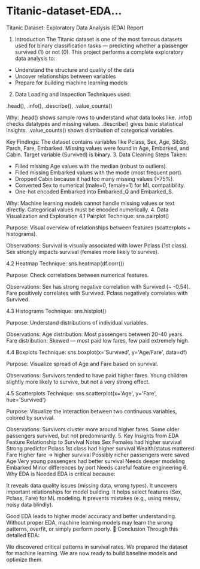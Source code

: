 # Titanic-dataset-EDA...
Titanic Dataset: Exploratory Data Analysis (EDA) Report
1. Introduction
The Titanic dataset is one of the most famous datasets used for binary classification tasks — predicting whether a passenger survived (1) or not (0). This project performs a complete exploratory data analysis to:

- Understand the structure and quality of the data
- Uncover relationships between variables
- Prepare for building machine learning models
2. Data Loading and Inspection
Techniques used:

.head(), .info(), .describe(), .value_counts()

Why:
.head() shows sample rows to understand what data looks like.
.info() checks datatypes and missing values.
.describe() gives basic statistical insights.
.value_counts() shows distribution of categorical variables.

Key Findings:
The dataset contains variables like Pclass, Sex, Age, SibSp, Parch, Fare, Embarked.
Missing values were found in Age, Embarked, and Cabin.
Target variable (Survived) is binary.
3. Data Cleaning
Steps Taken:

- Filled missing Age values with the median (robust to outliers).
- Filled missing Embarked values with the mode (most frequent port).
- Dropped Cabin because it had too many missing values (>75%).
- Converted Sex to numerical (male=0, female=1) for ML compatibility.
- One-hot encoded Embarked into Embarked_Q and Embarked_S.

Why:
Machine learning models cannot handle missing values or text directly.
Categorical values must be encoded numerically.
4. Data Visualization and Exploration
4.1 Pairplot
Technique: sns.pairplot()

Purpose:
Visual overview of relationships between features (scatterplots + histograms).

Observations:
Survival is visually associated with lower Pclass (1st class).
Sex strongly impacts survival (females more likely to survive).

4.2 Heatmap
Technique: sns.heatmap(df.corr())

Purpose:
Check correlations between numerical features.

Observations:
Sex has strong negative correlation with Survived (~ -0.54).
Fare positively correlates with Survived.
Pclass negatively correlates with Survived.

4.3 Histograms
Technique: sns.histplot()

Purpose:
Understand distributions of individual variables.

Observations:
Age distribution: Most passengers between 20-40 years.
Fare distribution: Skewed — most paid low fares, few paid extremely high.

4.4 Boxplots
Technique: sns.boxplot(x='Survived', y='Age/Fare', data=df)

Purpose:
Visualize spread of Age and Fare based on survival.

Observations:
Survivors tended to have paid higher fares.
Young children slightly more likely to survive, but not a very strong effect.

4.5 Scatterplots
Technique: sns.scatterplot(x='Age', y='Fare', hue='Survived')

Purpose:
Visualize the interaction between two continuous variables, colored by survival.

Observations:
Survivors cluster more around higher fares.
Some older passengers survived, but not predominantly.
5. Key Insights from EDA
Feature	Relationship to Survival	Notes
Sex	Females had higher survival	Strong predictor
Pclass	1st class had higher survival	Wealth/status mattered
Fare	Higher fare → higher survival	Possibly richer passengers were saved
Age	Very young passengers had better survival	Needs deeper modeling
Embarked	Minor differences by port	Needs careful feature engineering
6. Why EDA is Needed
EDA is critical because:

It reveals data quality issues (missing data, wrong types).
It uncovers important relationships for model building.
It helps select features (Sex, Pclass, Fare) for ML modeling.
It prevents mistakes (e.g., using messy, noisy data blindly).

Good EDA leads to higher model accuracy and better understanding.
Without proper EDA, machine learning models may learn the wrong patterns, overfit, or simply perform poorly.
📌 Conclusion
Through this detailed EDA:

We discovered critical patterns in survival rates.
We prepared the dataset for machine learning.
We are now ready to build baseline models and optimize them.

